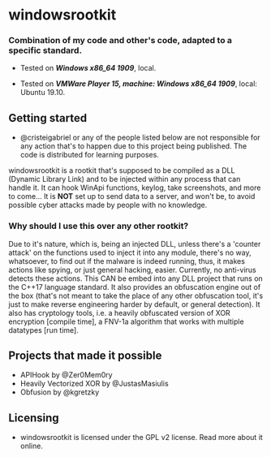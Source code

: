 # windowsrootkit
### Combination of my code and other's code, adapted to a specific standard.

- Tested on ***Windows x86_64 1909***, local.

- Tested on ***VMWare Player 15, machine: Windows x86_64 1909***, local: Ubuntu 19.10.


## Getting started
- @cristeigabriel or any of the people listed below are not responsible for any action that's to happen due to this project being published. The code is distributed for learning purposes.


windowsrootkit is a rootkit that's supposed to be compiled as a DLL (Dynamic Library Link) and to be injected within any process that can handle it. It can hook WinApi functions, keylog, take screenshots, and more to come... It is **NOT** set up to send data to a server, and won't be, to avoid possible cyber attacks made by people with no knowledge.


### Why should I use this over any other rootkit?
Due to it's nature, which is, being an injected DLL, unless there's a 'counter attack' on the functions used to inject it into any module, there's no way, whatsoever, to find out if the malware is indeed running, thus, it makes actions like spying, or just general hacking, easier. Currently, no anti-virus detects these actions. This CAN be embed into any DLL project that runs on the C++17 language standard. It also provides an obfuscation engine out of the box (that's not meant to take the place of any other obfuscation tool, it's just to make reverse engineering harder by default, or general detection). It also has cryptology tools, i.e. a heavily obfuscated version of XOR encryption [compile time], a FNV-1a algorithm that works with multiple datatypes [run time].


## Projects that made it possible
- APIHook by @Zer0Mem0ry
- Heavily Vectorized XOR by @JustasMasiulis
- Obfusion by @kgretzky

## Licensing
- windowsrootkit is licensed under the GPL v2 license. Read more about it online.

